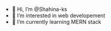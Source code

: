 - 👋 Hi, I’m @Shahina-ks
- 👀 I’m interested in web developement
- 🌱 I’m currently learning MERN stack

<!---
Shahina-ks/Shahina-ks is a ✨ special ✨ repository because its `README.md` (this file) appears on your GitHub profile.
You can click the Preview link to take a look at your changes.
--->

